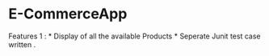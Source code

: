 # E-CommerceApp
   Features 1 :
             * Display of all the available Products
             *  Seperate Junit test case written .
             
